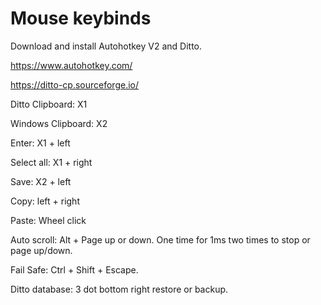 # Mouse keybinds

Download and install Autohotkey V2 and Ditto.

https://www.autohotkey.com/

https://ditto-cp.sourceforge.io/

Ditto Clipboard: X1

Windows Clipboard: X2

Enter: X1 + left

Select all: X1 + right

Save: X2 + left

Copy: left + right

Paste: Wheel click

Auto scroll: Alt + Page up or down. One time for 1ms two times to stop or page up/down.

Fail Safe: Ctrl + Shift + Escape.

Ditto database: 3 dot bottom right restore or backup.
